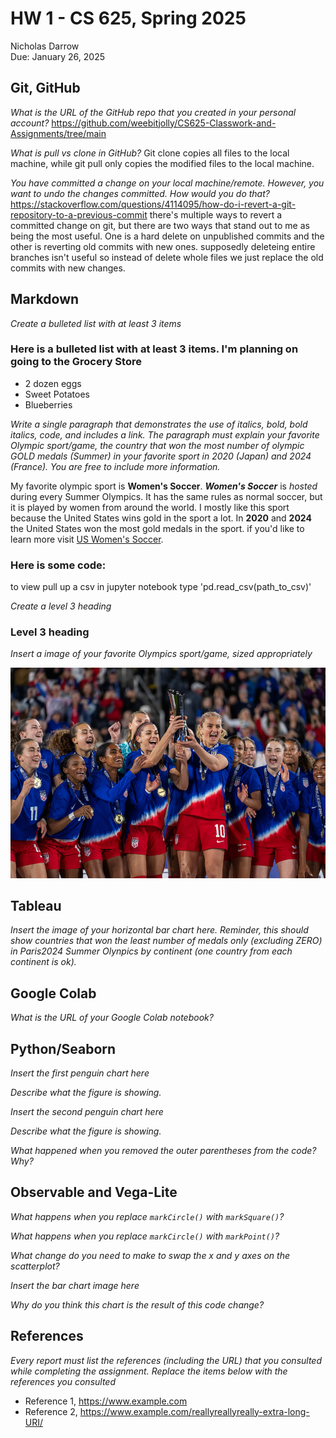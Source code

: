 # HW 1 - CS 625, Spring 2025

Nicholas Darrow  
Due: January 26, 2025

## Git, GitHub

*What is the URL of the GitHub repo that you created in your personal account?*
https://github.com/weebitjolly/CS625-Classwork-and-Assignments/tree/main
   
*What is pull vs clone in GitHub?*
Git clone copies all files to the local machine, while git pull only copies the modified files to the local machine.
   
*You have committed a change on your local machine/remote. However, you want to undo the changes committed. How would you do that?* 
https://stackoverflow.com/questions/4114095/how-do-i-revert-a-git-repository-to-a-previous-commit
there's multiple ways to revert a committed change on git, but there are two ways that stand out to me as being the most useful. One is a hard delete on unpublished commits and the other is reverting old commits with new ones. supposedly deleteing entire branches isn't useful so instead of delete whole files we just replace the old commits with new changes.

## Markdown

*Create a bulleted list with at least 3 items*
### Here is a bulleted list with at least 3 items. I'm planning on going to the Grocery Store
- 2 dozen eggs
- Sweet Potatoes
- Blueberries

*Write a single paragraph that demonstrates the use of italics, bold, bold italics, code, and includes a link. The paragraph must explain your favorite Olympic sport/game, the country that won the most number of olympic GOLD medals (Summer) in your favorite sport in 2020 (Japan) and 2024 (France). You are free to include more information.*

My favorite olympic sport is **Women's Soccer**. ***Women's Soccer*** is *hosted* during every Summer Olympics. It has the same rules as normal soccer, but it is played by women from around the world. I mostly like this sport because the United States wins gold in the sport a lot. In **2020** and **2024** the United States won the most gold medals in the sport. if you'd like to learn more visit [US Women's Soccer](https://www.ussoccer.com/teams/uswnt).

### Here is some code: 
to view pull up a csv in jupyter notebook type 'pd.read_csv(path_to_csv)'

*Create a level 3 heading*
### Level 3 heading

*Insert a image of your favorite Olympics sport/game, sized appropriately*

![alt text](us-olympic-soccer-team-3.jpg)

## Tableau

*Insert the image of your horizontal bar chart here. Reminder, this should show countries that won the least number of medals only (excluding ZERO) in Paris2024 Summer Olynpics by continent (one country from each continent is ok).*

## Google Colab

*What is the URL of your Google Colab notebook?*

## Python/Seaborn

*Insert the first penguin chart here*

*Describe what the figure is showing.*

*Insert the second penguin chart here*

*Describe what the figure is showing.*

*What happened when you removed the outer parentheses from the code? Why?*

## Observable and Vega-Lite

*What happens when you replace `markCircle()` with `markSquare()`?*

*What happens when you replace `markCircle()` with `markPoint()`?*

*What change do you need to make to swap the x and y axes on the scatterplot?*

*Insert the bar chart image here*

*Why do you think this chart is the result of this code change?*

## References

*Every report must list the references (including the URL) that you consulted while completing the assignment. Replace the items below with the references you consulted*

* Reference 1, <https://www.example.com>
* Reference 2, <https://www.example.com/reallyreallyreally-extra-long-URI/>
